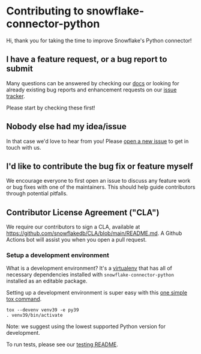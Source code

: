 # Contributing to snowflake-connector-python

Hi, thank you for taking the time to improve Snowflake's Python connector!

## I have a feature request, or a bug report to submit

Many questions can be answered by checking our [docs](https://docs.snowflake.com/) or looking for already existing bug reports and enhancement requests on our [issue tracker](https://github.com/snowflakedb/snowflake-connector-python/issues).

Please start by checking these first!

## Nobody else had my idea/issue

In that case we'd love to hear from you!
Please [open a new issue](https://github.com/snowflakedb/snowflake-connector-python/issues/new/choose) to get in touch with us.

## I'd like to contribute the bug fix or feature myself

We encourage everyone to first open an issue to discuss any feature work or bug fixes with one of the maintainers.
This should help guide contributors through potential pitfalls.

## Contributor License Agreement ("CLA")

We require our contributors to sign a CLA, available at https://github.com/snowflakedb/CLA/blob/main/README.md. A Github Actions bot will assist you when you open a pull request.

### Setup a development environment

What is a development environment? It's a [virtualenv](https://virtualenv.pypa.io) that has all of necessary
dependencies installed with `snowflake-connector-python` installed as an editable package.

Setting up a development environment is super easy with this [one simple tox command](https://tox.wiki/en/latest/example/devenv.html).

```shell
tox --devenv venv39 -e py39
. venv39/bin/activate
```

Note: we suggest using the lowest supported Python version for development.

To run tests, please see our [testing README](test/README.md).

